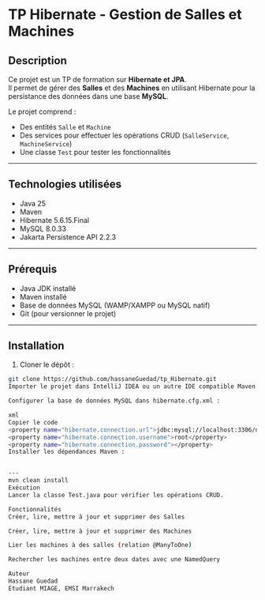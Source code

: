 # TP Hibernate - Gestion de Salles et Machines

## Description
Ce projet est un TP de formation sur **Hibernate et JPA**.  
Il permet de gérer des **Salles** et des **Machines** en utilisant Hibernate pour la persistance des données dans une base **MySQL**.  

Le projet comprend :
- Des entités `Salle` et `Machine`
- Des services pour effectuer les opérations CRUD (`SalleService`, `MachineService`)
- Une classe `Test` pour tester les fonctionnalités

---

## Technologies utilisées
- Java 25
- Maven
- Hibernate 5.6.15.Final
- MySQL 8.0.33
- Jakarta Persistence API 2.2.3

---

## Prérequis
- Java JDK installé
- Maven installé
- Base de données MySQL (WAMP/XAMPP ou MySQL natif)
- Git (pour versionner le projet)

---

## Installation
1. Cloner le dépôt :
```bash
git clone https://github.com/hassaneGuedad/tp_Hibernate.git
Importer le projet dans IntelliJ IDEA ou un autre IDE compatible Maven.

Configurer la base de données MySQL dans hibernate.cfg.xml :

xml
Copier le code
<property name="hibernate.connection.url">jdbc:mysql://localhost:3306/nom_de_la_base</property>
<property name="hibernate.connection.username">root</property>
<property name="hibernate.connection.password"></property>
Installer les dépendances Maven :


---
mvn clean install
Exécution
Lancer la classe Test.java pour vérifier les opérations CRUD.

Fonctionnalités
Créer, lire, mettre à jour et supprimer des Salles

Créer, lire, mettre à jour et supprimer des Machines

Lier les machines à des salles (relation @ManyToOne)

Rechercher les machines entre deux dates avec une NamedQuery

Auteur
Hassane Guedad
Étudiant MIAGE, EMSI Marrakech
